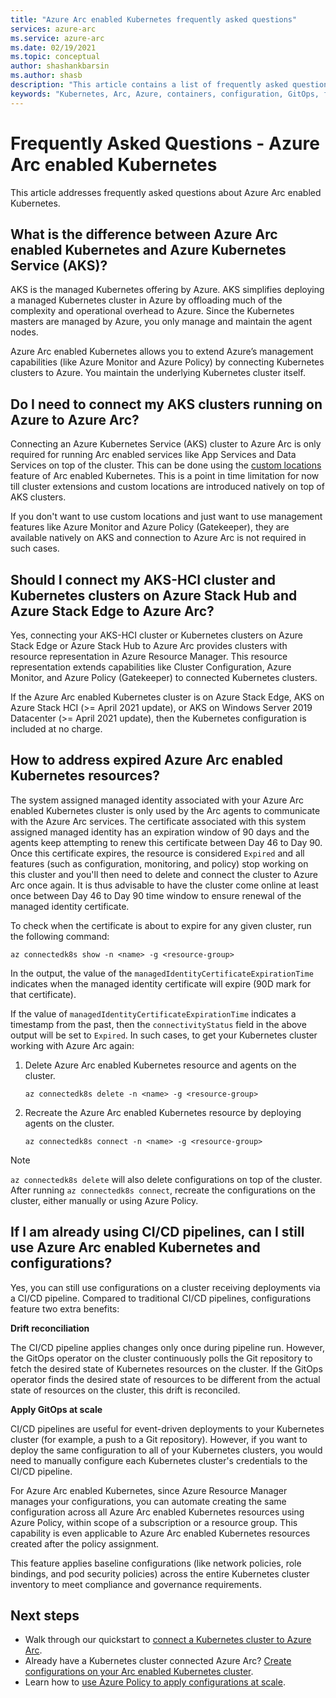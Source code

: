 ```yaml
---
title: "Azure Arc enabled Kubernetes frequently asked questions"
services: azure-arc
ms.service: azure-arc
ms.date: 02/19/2021
ms.topic: conceptual
author: shashankbarsin
ms.author: shasb
description: "This article contains a list of frequently asked questions related to Azure Arc enabled Kubernetes"
keywords: "Kubernetes, Arc, Azure, containers, configuration, GitOps, faq"
---
```


# Frequently Asked Questions - Azure Arc enabled Kubernetes

This article addresses frequently asked questions about Azure Arc enabled Kubernetes.

## What is the difference between Azure Arc enabled Kubernetes and Azure Kubernetes Service (AKS)?

AKS is the managed Kubernetes offering by Azure. AKS simplifies deploying a managed Kubernetes cluster in Azure by offloading much of the complexity and operational overhead to Azure. Since the Kubernetes masters are managed by Azure, you only manage and maintain the agent nodes.

Azure Arc enabled Kubernetes allows you to extend Azure’s management capabilities (like Azure Monitor and Azure Policy) by connecting Kubernetes clusters to Azure. You maintain the underlying Kubernetes cluster itself.

## Do I need to connect my AKS clusters running on Azure to Azure Arc?

Connecting an Azure Kubernetes Service (AKS) cluster to Azure Arc is only required for running Arc enabled services like App Services and Data Services on top of the cluster. This can be done using the [custom locations](custom-locations.md) feature of Arc enabled Kubernetes. This is a point in time limitation for now till cluster extensions and custom locations are introduced natively on top of AKS clusters.

If you don't want to use custom locations and just want to use management features like Azure Monitor and Azure Policy (Gatekeeper), they are available natively on AKS and connection to Azure Arc is not required in such cases.
    
## Should I connect my AKS-HCI cluster and Kubernetes clusters on Azure Stack Hub and Azure Stack Edge to Azure Arc?

Yes, connecting your AKS-HCI cluster or Kubernetes clusters on Azure Stack Edge or Azure Stack Hub to Azure Arc provides clusters with resource representation in Azure Resource Manager. This resource representation extends capabilities like Cluster Configuration, Azure Monitor, and Azure Policy (Gatekeeper) to connected Kubernetes clusters.

If the Azure Arc enabled Kubernetes cluster is on Azure Stack Edge, AKS on Azure Stack HCI (>= April 2021 update), or AKS on Windows Server 2019 Datacenter (>= April 2021 update), then the Kubernetes configuration is included at no charge.

## How to address expired Azure Arc enabled Kubernetes resources?

The system assigned managed identity associated with your Azure Arc enabled Kubernetes cluster is only used by the Arc agents to communicate with the Azure Arc services. The certificate associated with this system assigned managed identity has an expiration window of 90 days and the agents keep attempting to renew this certificate between Day 46 to Day 90. Once this certificate expires, the resource is considered `Expired` and all features (such as configuration, monitoring, and policy) stop working on this cluster and you'll then need to delete and connect the cluster to Azure Arc once again. It is thus advisable to have the cluster come online at least once between Day 46 to Day 90 time window to ensure renewal of the managed identity certificate.

To check when the certificate is about to expire for any given cluster, run the following command:

```console
az connectedk8s show -n <name> -g <resource-group>
```

In the output, the value of the `managedIdentityCertificateExpirationTime` indicates when the managed identity certificate will expire (90D mark for that certificate). 

If the value of `managedIdentityCertificateExpirationTime` indicates a timestamp from the past, then the `connectivityStatus` field in the above output will be set to `Expired`. In such cases, to get your Kubernetes cluster working with Azure Arc again:

1. Delete Azure Arc enabled Kubernetes resource and agents on the cluster. 

    ```console
    az connectedk8s delete -n <name> -g <resource-group>
    ```

1. Recreate the Azure Arc enabled Kubernetes resource by deploying agents on the cluster.
    
    ```console
    az connectedk8s connect -n <name> -g <resource-group>
    ```

> [!NOTE]
> `az connectedk8s delete` will also delete configurations on top of the cluster. After running `az connectedk8s connect`, recreate the configurations on the cluster, either manually or using Azure Policy.

## If I am already using CI/CD pipelines, can I still use Azure Arc enabled Kubernetes and configurations?

Yes, you can still use configurations on a cluster receiving deployments via a CI/CD pipeline. Compared to traditional CI/CD pipelines, configurations feature two extra benefits:

**Drift reconciliation**

The CI/CD pipeline applies changes only once during pipeline run. However, the GitOps operator on the cluster continuously polls the Git repository to fetch the desired state of Kubernetes resources on the cluster. If the GitOps operator finds the desired state of resources to be different from the actual state of resources on the cluster, this drift is reconciled.

**Apply GitOps at scale**

CI/CD pipelines are useful for event-driven deployments to your Kubernetes cluster (for example, a push to a Git repository). However, if you want to deploy the same configuration to all of your Kubernetes clusters, you would need to manually configure each Kubernetes cluster's credentials to the CI/CD pipeline. 

For Azure Arc enabled Kubernetes, since Azure Resource Manager manages your configurations, you can automate creating the same configuration across all Azure Arc enabled Kubernetes resources using Azure Policy, within scope of a subscription or a resource group. This capability is even applicable to Azure Arc enabled Kubernetes resources created after the policy assignment.

This feature applies baseline configurations (like network policies, role bindings, and pod security policies) across the entire Kubernetes cluster inventory to meet compliance and governance requirements.

## Next steps

* Walk through our quickstart to [connect a Kubernetes cluster to Azure Arc](./quickstart-connect-cluster.md).
* Already have a Kubernetes cluster connected Azure Arc? [Create configurations on your Arc enabled Kubernetes cluster](./tutorial-use-gitops-connected-cluster.md).
* Learn how to [use Azure Policy to apply configurations at scale](./use-azure-policy.md).